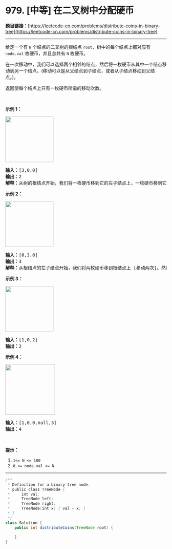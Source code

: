 # 979. [中等] 在二叉树中分配硬币

**题目链接：**[https://leetcode-cn.com/problems/distribute-coins-in-binary-tree](https://leetcode-cn.com/problems/distribute-coins-in-binary-tree)

---

<div class="content__1Y2H">
 <div class="notranslate">
  <p>给定一个有 <code>N</code> 个结点的二叉树的根结点 <code>root</code>，树中的每个结点上都对应有 <code>node.val</code> 枚硬币，并且总共有 <code>N</code> 枚硬币。</p> 
  <p>在一次移动中，我们可以选择两个相邻的结点，然后将一枚硬币从其中一个结点移动到另一个结点。(移动可以是从父结点到子结点，或者从子结点移动到父结点。)。</p> 
  <p>返回使每个结点上只有一枚硬币所需的移动次数。</p> 
  <p>&nbsp;</p> 
  <p><strong>示例 1：</strong></p> 
  <p><strong><img style="height: 142px; width: 150px;" src="/aliyun-lc-upload/uploads/2019/01/19/tree1.png" alt=""></strong></p> 
  <pre class="language-text"><strong>输入：</strong>[3,0,0]
<strong>输出：</strong>2
<strong>解释：</strong>从树的根结点开始，我们将一枚硬币移到它的左子结点上，一枚硬币移到它的右子结点上。
</pre> 
  <p><strong>示例 2：</strong></p> 
  <p><strong><img style="height: 142px; width: 150px;" src="/aliyun-lc-upload/uploads/2019/01/19/tree2.png" alt=""></strong></p> 
  <pre class="language-text"><strong>输入：</strong>[0,3,0]
<strong>输出：</strong>3
<strong>解释：</strong>从根结点的左子结点开始，我们将两枚硬币移到根结点上 [移动两次]。然后，我们把一枚硬币从根结点移到右子结点上。
</pre> 
  <p><strong>示例 3：</strong></p> 
  <p><strong><img style="height: 142px; width: 150px;" src="/aliyun-lc-upload/uploads/2019/01/19/tree3.png" alt=""></strong></p> 
  <pre class="language-text"><strong>输入：</strong>[1,0,2]
<strong>输出：</strong>2
</pre> 
  <p><strong>示例 4：</strong></p> 
  <p><strong><img style="height: 156px; width: 155px;" src="/aliyun-lc-upload/uploads/2019/01/19/tree4.png" alt=""></strong></p> 
  <pre class="language-text"><strong>输入：</strong>[1,0,0,null,3]
<strong>输出：</strong>4
</pre> 
  <p>&nbsp;</p> 
  <p><strong>提示：</strong></p> 
  <ol> 
   <li><code>1&lt;= N &lt;= 100</code></li> 
   <li><code>0 &lt;= node.val &lt;= N</code></li> 
  </ol> 
 </div>
</div>

---

```java
/**
 * Definition for a binary tree node.
 * public class TreeNode {
 *     int val;
 *     TreeNode left;
 *     TreeNode right;
 *     TreeNode(int x) { val = x; }
 * }
 */
class Solution {
    public int distributeCoins(TreeNode root) {
        
    }
}
```